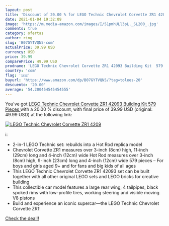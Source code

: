 ```yaml
---
layout: post
title: 'Discount of 20.00 % for LEGO Technic Chevrolet Corvette ZR1 4209'
date: 2021-01-04 19:32:09
image: 'https://m.media-amazon.com/images/I/51pmhULl3pL._SL200_.jpg'
comments: true
category: ofertas
author: ring
slug: 'B07GYTVQN5-com'
actualPrice: 39.99 USD
currency: USD
price: 39.99
comparePrice: 49.99 USD
prodname: 'LEGO Technic Chevrolet Corvette ZR1 42093 Building Kit  579 Pieces '
country: 'com'
flag: '🇺🇸'
buyurl: 'https://www.amazon.com/dp/B07GYTVQN5/?tag=tolees-20'
descuento: '20.00'
average: '54.200454545454555'
---
```


You've got [LEGO Technic Chevrolet Corvette ZR1 42093 Building Kit  579 Pieces ](https://www.amazon.com/dp/B07GYTVQN5/?tag=tolees-20) with a  20.00 % discount, with final price of 39.99 USD (original: 49.99 USD) at the following link:

[![LEGO Technic Chevrolet Corvette ZR1 4209](https://m.media-amazon.com/images/I/51pmhULl3pL._SL200_.jpg)](https://www.amazon.com/dp/B07GYTVQN5/?tag=tolees-20)

ℹ️:

- 2-in-1 LEGO Technic set: rebuilds into a Hot Rod replica model
- Chevrolet Corvette ZR1 measures over 3-inch (8cm) high, 11-inch (29cm) long and 4-inch (12cm) wide Hot Rod measures over 3-inch (8cm) high, 9-inch (23cm) long and 4-inch (12cm) wide 579 pieces – For boys and girls aged 9+ and for fans and big kids of all ages
- This LEGO Technic Chevrolet Corvette ZR1 42093 set can be built together with all other original LEGO sets and LEGO bricks for creative building
- This collectible car model features a large rear wing, 4 tailpipes, black spoked rims with low-profile tires, working steering and visible moving V8 pistons
- Build and experience an iconic supercar—the LEGO Technic Chevrolet Corvette ZR1!

[Check the deal!!](https://www.amazon.com/dp/B07GYTVQN5/?tag=tolees-20)
